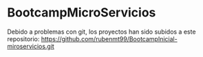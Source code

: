 # BootcampMicroServicios
Debido a problemas con git, los proyectos han sido subidos a este repositorio:
https://github.com/rubenmt99/BootcampInicial-miroservicios.git
